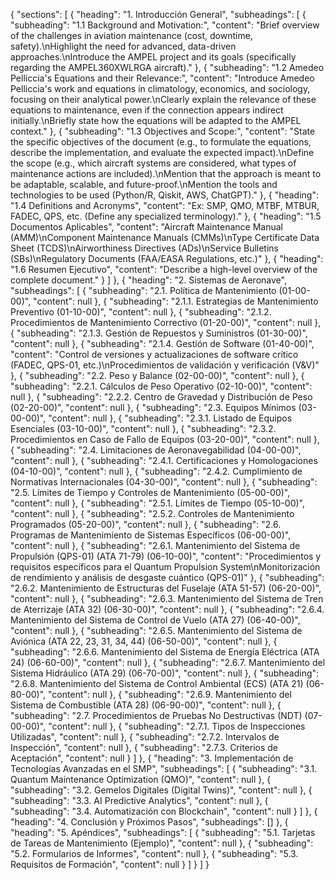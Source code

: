{
  "sections": [
    {
      "heading": "1. Introducción General",
      "subheadings": [
        {
          "subheading": "1.1 Background and Motivation:",
          "content": "Brief overview of the challenges in aviation maintenance (cost, downtime, safety).\nHighlight the need for advanced, data-driven approaches.\nIntroduce the AMPEL project and its goals (specifically regarding the AMPEL360XWLRGA aircraft)."
        },
        {
          "subheading": "1.2 Amedeo Pelliccia's Equations and their Relevance:",
          "content": "Introduce Amedeo Pelliccia's work and equations in climatology, economics, and sociology, focusing on their analytical power.\nClearly explain the relevance of these equations to maintenance, even if the connection appears indirect initially.\nBriefly state how the equations will be adapted to the AMPEL context."
        },
        {
          "subheading": "1.3 Objectives and Scope:",
          "content": "State the specific objectives of the document (e.g., to formulate the equations, describe the implementation, and evaluate the expected impact).\nDefine the scope (e.g., which aircraft systems are considered, what types of maintenance actions are included).\nMention that the approach is meant to be adaptable, scalable, and future-proof.\nMention the tools and technologies to be used (Python/R, Qiskit, AWS, ChatGPT)."
        },
        {
            "heading": "1.4 Definitions and Acronyms",
            "content": "Ex: SMP, QMO, MTBF, MTBUR, FADEC, QPS, etc. (Define any specialized terminology)."
        },
        {
          "heading": "1.5 Documentos Aplicables",
          "content": "Aircraft Maintenance Manual (AMM)\nComponent Maintenance Manuals (CMMs)\nType Certificate Data Sheet (TCDS)\nAirworthiness Directives (ADs)\nService Bulletins (SBs)\nRegulatory Documents (FAA/EASA Regulations, etc.)"
        },
        {
            "heading": "1.6 Resumen Ejecutivo",
            "content": "Describe a high-level overview of the complete document."
        }
      ]
    },
    {
      "heading": "2. Sistemas de Aeronave",
      "subheadings": [
        {
          "subheading": "2.1. Política de Mantenimiento (01-00-00)",
          "content": null
        },
        {
          "subheading": "2.1.1. Estrategias de Mantenimiento Preventivo (01-10-00)",
          "content": null
        },
        {
          "subheading": "2.1.2. Procedimientos de Mantenimiento Correctivo (01-20-00)",
          "content": null
        },
        {
          "subheading": "2.1.3. Gestión de Repuestos y Suministros (01-30-00)",
          "content": null
        },
        {
          "subheading": "2.1.4. Gestión de Software (01-40-00)",
          "content": "Control de versiones y actualizaciones de software crítico (FADEC, QPS-01, etc.)\nProcedimientos de validación y verificación (V&V)"
        },
        {
          "subheading": "2.2. Peso y Balance (02-00-00)",
          "content": null
        },
        {
          "subheading": "2.2.1. Cálculos de Peso Operativo (02-10-00)",
          "content": null
        },
        {
          "subheading": "2.2.2. Centro de Gravedad y Distribución de Peso (02-20-00)",
          "content": null
        },
        {
          "subheading": "2.3. Equipos Mínimos (03-00-00)",
          "content": null
        },
        {
          "subheading": "2.3.1. Listado de Equipos Esenciales (03-10-00)",
          "content": null
        },
        {
          "subheading": "2.3.2. Procedimientos en Caso de Fallo de Equipos (03-20-00)",
          "content": null
        },
        {
          "subheading": "2.4. Limitaciones de Aeronavegabilidad (04-00-00)",
          "content": null
        },
        {
          "subheading": "2.4.1. Certificaciones y Homologaciones (04-10-00)",
          "content": null
        },
        {
          "subheading": "2.4.2. Cumplimiento de Normativas Internacionales (04-30-00)",
          "content": null
        },
        {
          "subheading": "2.5. Límites de Tiempo y Controles de Mantenimiento (05-00-00)",
          "content": null
        },
        {
          "subheading": "2.5.1. Límites de Tiempo (05-10-00)",
          "content": null
        },
        {
          "subheading": "2.5.2. Controles de Mantenimiento Programados (05-20-00)",
          "content": null
        },
        {
          "subheading": "2.6. Programas de Mantenimiento de Sistemas Específicos (06-00-00)",
          "content": null
        },
        {
          "subheading": "2.6.1. Mantenimiento del Sistema de Propulsión (QPS-01) (ATA 71-79) (06-10-00)",
          "content": "Procedimientos y requisitos específicos para el Quantum Propulsion System\nMonitorización de rendimiento y análisis de desgaste cuántico (QPS-01)"
        },
        {
          "subheading": "2.6.2. Mantenimiento de Estructuras del Fuselaje (ATA 51-57) (06-20-00)",
          "content": null
        },
        {
          "subheading": "2.6.3. Mantenimiento del Sistema de Tren de Aterrizaje (ATA 32) (06-30-00)",
          "content": null
        },
        {
          "subheading": "2.6.4. Mantenimiento del Sistema de Control de Vuelo (ATA 27) (06-40-00)",
          "content": null
        },
        {
          "subheading": "2.6.5. Mantenimiento del Sistema de Aviónica (ATA 22, 23, 31, 34, 44) (06-50-00)",
          "content": null
        },
        {
          "subheading": "2.6.6. Mantenimiento del Sistema de Energía Eléctrica (ATA 24) (06-60-00)",
          "content": null
        },
        {
          "subheading": "2.6.7. Mantenimiento del Sistema Hidráulico (ATA 29) (06-70-00)",
          "content": null
        },
        {
          "subheading": "2.6.8. Mantenimiento del Sistema de Control Ambiental (ECS) (ATA 21) (06-80-00)",
          "content": null
        },
        {
          "subheading": "2.6.9. Mantenimiento del Sistema de Combustible (ATA 28) (06-90-00)",
          "content": null
        },
        {
          "subheading": "2.7. Procedimientos de Pruebas No Destructivas (NDT) (07-00-00)",
          "content": null
        },
        {
          "subheading": "2.7.1. Tipos de Inspecciones Utilizadas",
          "content": null
        },
        {
          "subheading": "2.7.2. Intervalos de Inspección",
          "content": null
        },
        {
          "subheading": "2.7.3. Criterios de Aceptación",
          "content": null
        }
      ]
    },
    {
      "heading": "3. Implementación de Tecnologías Avanzadas en el SMP",
      "subheadings": [
        {
          "subheading": "3.1. Quantum Maintenance Optimization (QMO)",
          "content": null
        },
        {
          "subheading": "3.2. Gemelos Digitales (Digital Twins)",
          "content": null
        },
        {
          "subheading": "3.3. AI Predictive Analytics",
          "content": null
        },
        {
          "subheading": "3.4. Automatización con Blockchain",
          "content": null
        }
      ]
    },
    {
      "heading": "4. Conclusión y Próximos Pasos",
      "subheadings": []
    },
    {
      "heading": "5. Apéndices",
      "subheadings": [
        {
          "subheading": "5.1. Tarjetas de Tareas de Mantenimiento (Ejemplo)",
          "content": null
        },
        {
          "subheading": "5.2. Formularios de Informes",
          "content": null
        },
        {
          "subheading": "5.3. Requisitos de Formación",
          "content": null
        }
      ]
    }
  ]
}






